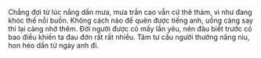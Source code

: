 Chẳng đợi từ lúc nắng dần mưa, mưa trần cao vẫn cứ thê thảm, vì như đang khóc thế nỗi buồn. Không cách nào để quên được tiếng anh, uống càng say thì lại càng nhớ thêm. Đời người được có mấy lần yêu, nên đâu biết trước có bao điều khiến ta đau đớn rất rất nhiều. Tâm tư cầu người thường nâng niu, hon héo dần từ ngày anh đi.